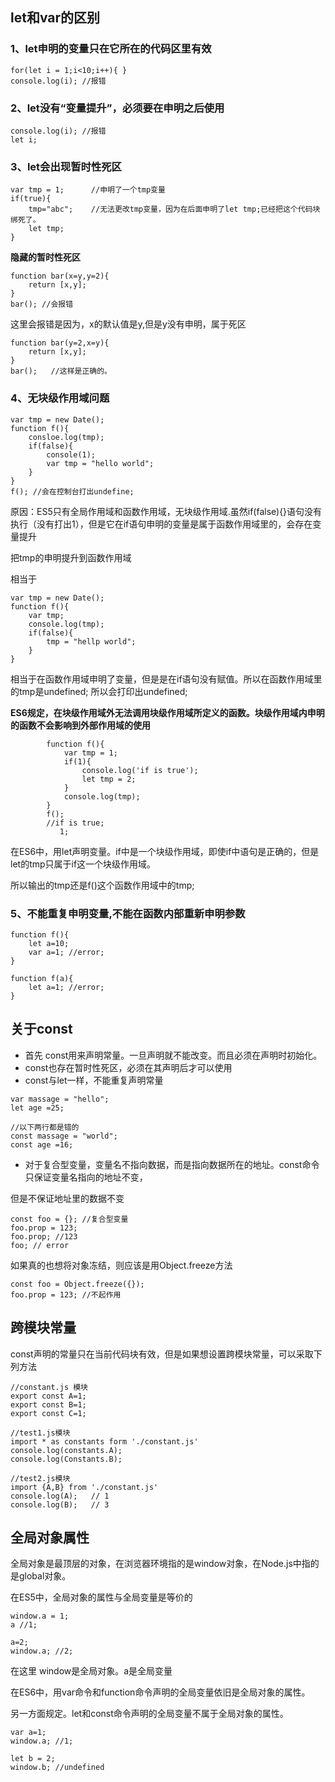 ## let和var的区别
### 1、let申明的变量只在它所在的代码区里有效
```
for(let i = 1;i<10;i++){ }
console.log(i); //报错
```
### 2、let没有“变量提升”，必须要在申明之后使用
```
console.log(i); //报错
let i; 
```
### 3、let会出现暂时性死区
```
var tmp = 1;      //申明了一个tmp变量
if(true){
    tmp="abc";    //无法更改tmp变量，因为在后面申明了let tmp;已经把这个代码块绑死了。
    let tmp;   
}
```
**隐藏的暂时性死区**
```
function bar(x=y,y=2){
    return [x,y];
}
bar(); //会报错
```
这里会报错是因为，x的默认值是y,但是y没有申明，属于死区
```
function bar(y=2,x=y){
    return [x,y];
}
bar();   //这样是正确的。
```
### 4、无块级作用域问题
```
var tmp = new Date();
function f(){
    consloe.log(tmp);
    if(false){
        console(1);
        var tmp = "hello world";
    }
}
f(); //会在控制台打出undefine;
```
原因：ES5只有全局作用域和函数作用域，无块级作用域.虽然if(false){}语句没有执行（没有打出1），但是它在if语句申明的变量是属于函数作用域里的，会存在变量提升

把tmp的申明提升到函数作用域

相当于
```
var tmp = new Date();
function f(){
    var tmp;
    console.log(tmp);
    if(false){
        tmp = "hellp world";
    }
}
```
相当于在函数作用域申明了变量，但是是在if语句没有赋值。所以在函数作用域里的tmp是undefined; 所以会打印出undefined;

**ES6规定，在块级作用域外无法调用块级作用域所定义的函数。块级作用域内申明的函数不会影响到外部作用域的使用**
```
		function f(){
			var tmp = 1;
			if(1){
			    console.log('if is true');
				let tmp = 2;
			}
			console.log(tmp);
		}
		f(); 
		//if is true;
		   1;
```
在ES6中，用let声明变量。if中是一个块级作用域，即使if中语句是正确的，但是let的tmp只属于if这一个块级作用域。

所以输出的tmp还是f()这个函数作用域中的tmp;

### 5、不能重复申明变量,不能在函数内部重新申明参数
```
function f(){
    let a=10;
    var a=1; //error;
}

function f(a){
    let a=1; //error;
}
```
## 关于const
- 首先 const用来声明常量。一旦声明就不能改变。而且必须在声明时初始化。
- const也存在暂时性死区，必须在其声明后才可以使用
- const与let一样，不能重复声明常量
```
var massage = "hello";
let age =25;

//以下两行都是错的
const massage = "world";
const age =16;
```
- 对于复合型变量，变量名不指向数据，而是指向数据所在的地址。const命令只保证变量名指向的地址不变，

但是不保证地址里的数据不变
```
const foo = {}; //复合型变量
foo.prop = 123;
foo.prop; //123
foo; // error
```
如果真的也想将对象冻结，则应该是用Object.freeze方法
```
const foo = Object.freeze({});
foo.prop = 123; //不起作用
```
## 跨模块常量
const声明的常量只在当前代码块有效，但是如果想设置跨模块常量，可以采取下列方法
```
//constant.js 模块
export const A=1;
export const B=1;
export const C=1;

//test1.js模块
import * as constants form './constant.js'
console.log(constants.A);
console.log(Constants.B);

//test2.js模块
import {A,B} from './constant.js'
console.log(A);   // 1
console.log(B);   // 3
```

## 全局对象属性
全局对象是最顶层的对象，在浏览器环境指的是window对象，在Node.js中指的是global对象。

在ES5中，全局对象的属性与全局变量是等价的

```
window.a = 1;
a //1;

a=2;
window.a; //2;
```
在这里 window是全局对象。a是全局变量

在ES6中，用var命令和function命令声明的全局变量依旧是全局对象的属性。

另一方面规定。let和const命令声明的全局变量不属于全局对象的属性。
```
var a=1;
window.a; //1;

let b = 2;
window.b; //undefined
```
